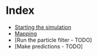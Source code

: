 # Index

- [Starting the simulation](launch_simulation.md)
- [Mapping](mapping.md)
- [Run the particle filter - TODO]
- [Make predictions - TODO]